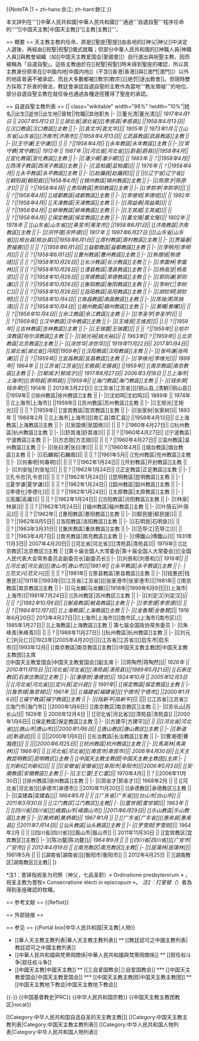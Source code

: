 {{NoteTA
|1 = zh-hans:余江; zh-hant:餘江
}}

本文詳列在'''[[中華人民共和國|中華人民共和國]]'''通過'''自選自聖'''程序任命的'''“[[中国天主教|中国天主教]]”[[主教|主教]]'''。

== 概要 ==
天主教主教的任命，原是[[聖座|聖座]]由各地的[[神父|神父]]中決定人選後，再經由[[祝聖|祝聖]]儀式就職；但部分中華人民共和國的[[神職人員|神職人員]]與教會組織（如[[中国天主教爱国会|愛國會]]）自行選出與祝聖主教，因而被稱為「自選自聖」。這些主教由於在[[祝聖|祝聖]]時未得到聖座的確認，所以其主教身份原來在[[中國内地|中國内地]]（不含[[香港|香港]]與[[澳門|澳門]]）以外的地區普遍不被承認，而且大多數都被[[教宗|教宗]][[绝罚|逐出教會]]。但現時雙方採取了折衷的做法，教廷會承認自選自聖的主教作為當地'''教友領袖'''的地位。部分自選自聖主教在就任後也通過各種途徑獲得了聖座的承認。

== 自選自聖主教列表 ==
{| class="wikitable"  width="98%"
!width="10%"|姓名||出生||逝世||出生地||晉牧||牧職||其他职务
|-
|[[董光清|董光清]]*|| 1917年4月1日 || 2007年5月12日 || [[湖北省|湖北省]][[孝感县|孝感县]] ||1958年4月13日|| [[汉口教區|汉口教區]]主教 ||
|-
|[[袁文华|袁文华]]|| 1905年 || 1973年1月 || [[山东省|山东省]][[济南市|济南市]] ||1958年4月13日|| [[武昌教區|武昌教區]]主教 ||
|-
|[[王守谦|王守谦]]|| || ||？||1958年4月|| [[永年教區|永年教區]]主教 ||
|-
|[[常守彝|常守彝]]|| 1912年 || 1987年 ||[[河北省|河北省]][[蔚县|蔚县]]||1958年4月|| [[宣化教區|宣化教區]]主教 ||
|-
|[[潘少卿|潘少卿]]|| || 1983年 ||？||1958年4月|| [[西湾子教區|西湾子教區]]主教 ||
|-
|[[蓝柏露|蓝柏露]]|| || 1976年 ||？||1958年4月|| [[永平教區|永平教區]]主教 ||
|-
|[[赵牖民|赵牖民]]|| || ||[[辽宁省|辽宁省]][[朝阳县|朝阳县]]||1958年4月|| [[锦州教區|锦州教區]]主教 ||
|-
|[[陈原才|陈原才]]|| || ||？||1958年4月|| [[贵阳教區|贵阳教區]]主教 ||
|-
|[[李熙亭|李熙亭]]|| || ||？||1958年4月|| [[成都教區|成都教區]]主教 ||
|-
|[[李德培|李德培]]|| || 1992年 ||？||1958年4月|| [[天津教區|天津教區]]主教 ||
|-
|[[周益斋|周益斋]]|| || ||？||1958年4月|| [[蚌埠教區|蚌埠教區]]主教 ||
|-
|[[王其威|王其威]]|| || ||？||1958年4月|| [[保定教區|保定教區]]主教 ||
|-
|[[董文隆|董文隆]]|| 1902年 || 1978年 || [[山东省|山东省]][[莱芜市|莱芜市]] ||1958年6月1日|| [[济南教區|济南教區]]主教 ||
|-
|[[宗怀德|宗怀德]]|| 1917年 || 1997年6月27日 ||[[山东省|山东省]][[桓台县|桓台县]]||1958年6月1日|| [[周村教區|周村教區]]主教 ||
|-
|[[贾福善|贾福善]]|| || ||？||1958年6月1日|| [[益都教區|益都教區]]主教 ||
|-
|[[李明月|李明月]]|| || ||？||1958年6月1日|| [[曹州教區|曹州教區]]主教 ||
|-
|[[熊德琏|熊德琏]]|| || ||？||1958年10月26日|| [[长沙教區|长沙教區]]主教 ||
|-
|[[李震林|李震林]]|| || ||？||1958年10月26日|| [[澧县教區|澧县教區]]主教 ||
|-
|[[杨高坚|杨高坚]]|| || ||？||1958年10月26日|| [[常德教區|常德教區]]主教 ||
|-
|[[郭则谦|郭则谦]]|| || ||？||1958年10月26日|| [[衡阳教區|衡阳教區]]主教 ||
|-
|[[李树仁|李树仁]]|| || ||？||1958年10月26日|| [[岳阳教區|岳阳教區]]主教 ||
|-
|[[胡钦明|胡钦明]]|| || ||？||1958年10月4日|| [[南昌教區|南昌教區]]主教 ||
|-
|[[陈独清|陈独清]]|| || ||？||1958年10月4日|| [[赣州教區|赣州教區]]主教 ||
|-
|[[黄曙|黄曙]]|| || ||？||1958年10月4日|| [[余江教區|余江教區]]主教 ||
|-
|[[李圣学|李圣学]]|| || ||？||1959年|| [[汉中教區|汉中教區]]主教 ||
|-
|[[王维民|王维民]]|| || ||？||1959年|| [[吉林教區|吉林教區]]主教 ||
|-
|[[王瑞寰|王瑞寰]]|| || ||？||1959年|| [[哈尔滨教區|哈尔滨教區]]主教 ||
|-
|[[姚光裕|姚光裕]]|| || 1963年||？||1959年|| [[北京教區|北京教區]]主教 ||
|-
|[[涂世华|涂世华]]|| 1919年11月22日|| 2017年1月4日||[[湖北省|湖北省]]沔阳||1959年|| [[汉阳教區|汉阳教區]]主教 ||
|-
|[[张鸣谦|张鸣谦]]|| || ||？||1959年|| [[宜昌教區|宜昌教區]]主教 ||
|-
|[[李维光|李维光]]|| 1898年|| 1964年 || [[江苏省|江苏省]][[无锡县|无锡县]] ||1959年|| [[南京教區|南京教區]]主教 ||
|-
|[[郁成才|郁成才]]|| 1917年8月27日|| 2006年3月18日 || [[上海市|上海市]][[崇明县|崇明县]] ||1959年|| [[海门教區|海门教區]]主教 ||
|-
|[[钱余荣|钱余荣]]*|| 1914年 || 2013年3月22日|| [[江苏省|江苏省]][[铜山县_(清朝)|铜山县]] ||1959年|| [[徐州教區|徐州教區]]主教 ||
|-
|[[沈初鸣|沈初鸣]]|| 1889年 || 1974年 || [[上海市|上海市]] ||1959年|| [[苏州教區|苏州教區]]主教 ||
|-
|[[王矩光|王矩光]]|| || ||？||1959年|| [[宜宾教區|宜宾教區]]主教 ||
|-
|[[张家树|张家树]]|| 1893年 || 1988年2月 || [[上海市|上海市]][[南汇县|南汇县]] ||1958年4月13日|| [[上海教區|上海教區]]主教 ||
|-
|[[吴国焕|吴国焕]]|| || ||？||1960年4月27日|| [[杭州教區|杭州教區]]主教 ||
|-
|[[舒其谁|舒其谁]]|| || ||？||1960年4月27日|| [[宁波教區|宁波教區]]主教 ||
|-
|[[方志刚|方志刚]]|| || ||？||1960年4月27日|| [[温州教區|温州教區]]主教 ||
|-
|[[张曰津|张曰津]]|| || ||？||1960年4月|| [[烟台教區|烟台教區]]主教 ||
|-
|[[石麟阁|石麟阁]]|| || ||？||1961年5月|| [[兖州教區|兖州教區]]主教 ||
|-
|[[何春明|何春明]]|| || ||？||1962年1月24日|| [[开封教區|开封教區]]主教 ||
|-
|[[刘安祉|刘安祉]]|| || ||？||1962年1月24日|| [[正定教區|正定教區]]主教 ||
|-
|[[孔令忠|孔令忠]]|| || ||？||1962年1月24日|| [[昆明教區|昆明教區]]主教 ||
|-
|[[夏学谦|夏学谦]]|| || ||？||1962年1月24日|| [[韶州教區|韶州教區]]主教 ||
|-
|[[李德化|李德化]]|| || ||？||1962年1月24日|| [[太原教區|太原教區]]主教 ||
|-
|[[高庸|高庸]]|| || ||？||1962年1月24日|| [[汾阳教區|汾阳教區]]主教 ||
|-
|[[林泉|林泉]]|| || ||？||1962年1月24日|| [[福州教區|福州教區]]主教 ||
|-
|[[叶荫云|叶荫云]]|| || ||？||1962年|| [[惠阳教區|惠阳教區]]主教 ||
|-
|[[郗民援|郗民援]]|| || ||？||1962年8月5日|| [[洛阳教區|洛阳教區]]主教 ||
|-
|[[石明良|石明良]]|| || ||？||1963年3月31日|| [[重庆教區|重庆教區]]主教 ||
|-
|[[范导江|范导江]]|| || ||？||1963年4月7日|| [[南充教區|南充教區]]主教 ||
|-
|[[傅鐵山|傅鐵山]]|| 1931年11月3日|| 2007年4月20日|| [[河北省|河北省]][[清苑县|清苑县]]|| 1979年|| [[北京教区|北京教区]]主教 || [[第十届全国人大常委会|第十届全国人大常委会]][[全国人民代表大会常务委员会副委员长|副委员长]]
|-
|[[刘景和|刘景和]]*|| 1919年|| ||[[河北省|河北省]][[唐山市|唐山市]]||1981年|| [[永平教區|永平教區]]主教 ||
|-
|[[范文兴|范文兴]]*|| || ||？||1981年|| [[景县教區|景县教區]]主教 ||
|-
|[[钱惠民|钱惠民]]||1911年||1993年||[[江苏省|江苏省]][[张家港市|张家港市]]||1981年|| [[南京教區|南京教區]]主教 ||
|-
|[[马龙麟|马龙麟]]||1918年||1999年6月9日||[[上海市|上海市]]||1981年7月24日|| [[苏州教区|苏州教区]]主教 ||
|-
|[[刘定汉|刘定汉]]*|| || ||？||1982年10月6日|| [[献县教區|献县教區]]主教 ||
|-
|[[李思德|李思德]]|| || ||？||1984年12月7日|| [[上海教區|上海教區]]主教 ||
|-
|[[金魯賢|金魯賢]]*|| 1916年6月20日|| 2013年4月27日||[[上海市|上海市]][[南市区_(上海市)|南市区]]|| 1985年1月27日|| [[上海教區|上海教區]]主教 || 第七届全国政协常务委员
|-
|[[朱峰青|朱峰青]]|| || ||？||1988年11月27日|| [[杭州教區|杭州教區]]主教 ||
|-
|[[刘元仁|刘元仁]]||1923年||2005年4月20日||[[江苏省|江苏省]][[启东市|启东市]]||1993年12月|| [[南京教區|南京教區]]主教||[[中国天主教主教团|中国天主教主教团]]主席<br>[[中国天主教爱国会|中国天主教爱国会]]副主席
|-
|[[蒋陶然|蒋陶然]]*|| 1926年 || 2010年11月15日 ||[[河北省|河北省]][[清苑县|清苑县]]||1989年5月21日|| [[石家庄教区|石家庄教区]]主教 ||
|-
|[[潘德世|潘德世]]|| 1924年10月 || 2005年12月3日 || [[河北省|河北省]][[定兴县|定兴县]] || 1991年|| [[保定教區|保定教區]]主教 ||
|-
|[[詹思禄|詹思禄]]|| 1961年 |||| [[福建省|福建省]][[宁德市|宁德市]] ||2000年1月6日|| [[福宁教區|福宁教區]]主教 ||
|-
|[[陆新平|陆新平]]*|| |||| [[江苏省|江苏省]][[海门市|海门市]] ||2000年1月6日|| [[南京教区|南京教区]]主教 ||
|-
|[[苏长山|苏长山]]|| 1926年 || 2006年12月4日 || [[河北省|河北省]][[清苑县|清苑县]] ||2000年1月6日|| [[保定教區|保定教區]]主教 ||
|-
|[[方建平|方建平]]*|| || ||[[河北省|河北省]][[唐山市|唐山市]]||2000年1月6日|| [[唐山教区|唐山教区]]主教 ||
|-
|[[靳道远|靳道远]]*|| || ||||2000年1月6日|| [[长治教區|长治教區]]主教 ||
|-
|[[曹湘德|曹湘德]]*|| || ||||2000年6月25日|| [[杭州教區|杭州教區]]主教 ||
|-
|[[馬英林|馬英林]]|| 1966年|| || [[河北省|河北省]][[南宫市|南宫市]]|| 2006年4月30日|| [[天主教昆明教区|昆明教区]]主教 || [[中国天主教主教团|中国天主教主教团]]主席
|-
|[[刘新红|刘新红]]|| || ||[[安徽省|安徽省]][[阜阳市|阜阳市]]||2006年5月3日|| [[安徽教區|安徽教區]]主教 ||
|-
|[[王仁雷|王仁雷]]*|| 1970年4月|| ||？||2006年11月30日|| [[徐州教區|徐州教區]]主教 ||
|-
|[[郭金才|郭金才]]|| 1968年2月 || || [[河北省|河北省]][[承德市|承德市]] ||2010年11月20日|| [[承德教区|承德教区]]主教 ||
|-
|[[梁建森|梁建森]]*|| 1964年5月 || || [[广东省|广东省]][[台山市|台山市]] || 2011年3月30日 || [[江门教区|江门教区]]主教||
|-
|[[雷世银|雷世银]]|| 1963年 || || [[四川省|四川省]][[峨眉山市|峨眉山市]] ||2011年6月29日|| [[乐山教區|乐山教區]]主教 ||
|-
|[[黄炳章|黄炳章]]|| 1967年1月 || || [[广东省|广东省]][[惠来县|惠来县]] ||2011年7月14日|| [[汕头教區|汕头教區]]主教 ||
|-
|[[罗雪刚|罗雪刚]]*|| 1964年2月 || || [[四川省|四川省]][[眉山市|眉山市]] || 2011年11月30日 || [[宜宾教区|宜宾教区]]主教||
|-
|[[陈功鳌|陈功鳌]]*|| 1964年9月 || || [[四川省|四川省]][[广安市|广安市]] || 2012年4月19日 || [[南充教区|南充教区]]主教||
|-
|[[屈蔼林|屈蔼林]]*|| 1961年5月 || || [[湖南省|湖南省]][[衡阳市|衡阳市]] || 2012年4月25日 || [[湖南教区|湖南教区]]主教||
|}

*注1：晋铎指祝圣为司祭（神父，七品圣职）« Ordinatione presbyterorum » ，祝圣主教为晋牧« Consecratione electi in episcopum »。
*注2：打星號（*）者為得到圣座確認的牧職。

== 参考文献 ==
{{Reflist}}

== 外部链接 ==

== 参见 ==
{{Portal box|中华人民共和国|天主教|人物}}
* [[華人天主教主教列表|華人天主教主教列表]]
** [[教廷認可之中國主教列表|教廷認可之中國主教列表]]
* [[中華人民共和國與梵蒂岡關係|中華人民共和國與梵蒂岡關係]]
** [[叙任权斗争|叙任权斗争]]
* [[中國天主教|中國天主教]]
** [[三自爱国教会|三自爱国教会]]
*** [[中国天主教爱国会|中国天主教爱国会]]
*** [[中国天主教主教团|中国天主教主教团]]
** [[中国天主教地下教会|中国天主教地下教会]]

{{-}}
{{中国基督教史|PRC}}
{{中华人民共和国宗教}}
{{中国天主教主教团教区|nocat}}

[[Category:中华人民共和国自选自圣的天主教主教|]]
[[Category:中国天主教主教列表|Category:中国天主教主教列表]]
[[Category:中华人民共和国人物列表|Category:中华人民共和国人物列表]]
